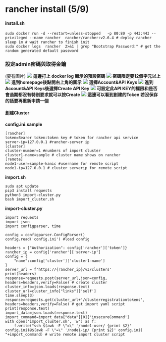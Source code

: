 # rancher install (5/9)

#### install.sh

```bash=
sudo docker run -d --restart=unless-stopped   -p 80:80 -p 443:443 --privileged --name rancher  rancher/rancher:v2.6.4 # deploy rancher
sleep 1m # wait rancher to finish init
sudo docker logs  rancher  2>&1 | grep "Bootstrap Password:" # get the random generated default password

```

### 設定admin密碼與取得金鑰
(要有圖片)
![](https://i.imgur.com/69z1mDz.png)
**這邊打上 docker log 顯示的預設密碼**
![](https://i.imgur.com/nj1zFoG.png)
**密碼限定要12個字元以上**
![](https://i.imgur.com/CTDV16B.png)
**進到homepage後點開右上角的圖示**
![](https://i.imgur.com/CL1eSSf.png)
**選擇Account&API Keys**
![](https://i.imgur.com/kFaqtW3.png)
**進到Account&API Keys後選擇Create API Key**
![](https://i.imgur.com/wxmzdgD.png)
**可設定此API KEY的權限和是否會過期都沒有特別要求就可以按Create**
![](https://i.imgur.com/Kn29ZLA.png)
**這邊可以看到創建的Token 若沒保存的話要再重新申請一個**

#### 創建Cluster

**config.ini.sample**
```bash=
[rancher]
token=Bearer token:token key # token for rancher api service 
server-ip=127.0.0.1 #rancher-server ip
[cluster]
cluster-number=1 #numbers of import cluster
cluster1-name=sample # cluster name shows on rancher
[remote]
node1-user=sample-kanic #username for remote script 
node1-ip=127.0.0.1 # cluster serverip for remote script 

```
**import.sh**
```bash=
sudo apt update
pip3 install requests
python3 import-cluster.py
bash import_cluster.sh
```
**import-cluster.py**
```bash=
import requests
import json
import configparser, time

config = configparser.ConfigParser()
config.read('config.ini') #load config

headers = {"Authorization": config['rancher']['token']}
rancher_ip = config['rancher']['server-ip']
config = {
    "name":config['cluster']['cluster1-name']
}
server_url = f'https://{rancher_ip}/v3/clusters'
print(headers)
response=requests.post(server_url,json=config, headers=headers,verify=False) # create cluster
cluster_info=json.loads(response.text)
cluster_url=cluster_info["links"]['self']
time.sleep(3)
response=requests.get(cluster_url+'/clusterregistrationtokens', headers=headers,verify=False) # get import yaml script 
print(response.text)
import_data=json.loads(response.text)
import_command=import_data["data"][0]['insecureCommand']
with open('import_cluster.sh', 'w') as f:
    f.write("ssh $(awk -F \"=\" '/node1-user/ {print $2}' config.ini)@$(awk -F \"=\" '/node1-ip/ {print $2}' config.ini) "+import_command) # write remote import cluster script 

```
